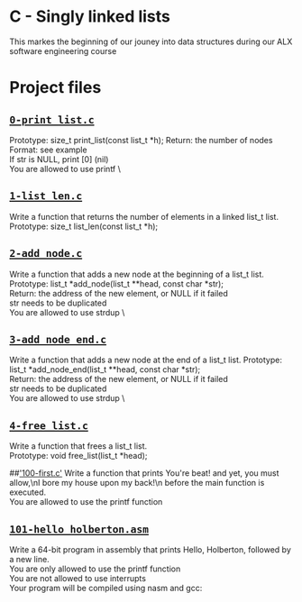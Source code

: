 # C - Singly linked lists
This markes the beginning of our jouney into data structures during our ALX software engineering course

# Project files


## [`0-print_list.c`](0-print_list.c)
Prototype: size_t print_list(const list_t *h);
Return: the number of nodes \
Format: see example \
If str is NULL, print [0] (nil) \
You are allowed to use printf \

## [`1-list_len.c`](1-list_len.c)
Write a function that returns the number of elements in a linked list_t list.
Prototype: size_t list_len(const list_t *h);

## [`2-add_node.c`](2-add_node.c)
Write a function that adds a new node at the beginning of a list_t list.
Prototype: list_t *add_node(list_t **head, const char *str); \
Return: the address of the new element, or NULL if it failed \
str needs to be duplicated \
You are allowed to use strdup \

## [`3-add_node_end.c`](3-add_node_end.c)
Write a function that adds a new node at the end of a list_t list.
Prototype: list_t *add_node_end(list_t **head, const char *str); \
Return: the address of the new element, or NULL if it failed \
str needs to be duplicated \
You are allowed to use strdup \

## [`4-free_list.c`](4-free_list.c)
Write a function that frees a list_t list. \
Prototype: void free_list(list_t *head);

##['100-first.c'](100-first.c)
Write a function that prints You're beat! and yet, you must allow,\nI bore my house upon my back!\n before the main function is executed. \
You are allowed to use the printf function

## [`101-hello_holberton.asm`](101-hello_holberton.asm)
Write a 64-bit program in assembly that prints Hello, Holberton, followed by a new line. \
You are only allowed to use the printf function \
You are not allowed to use interrupts \
Your program will be compiled using nasm and gcc: 
